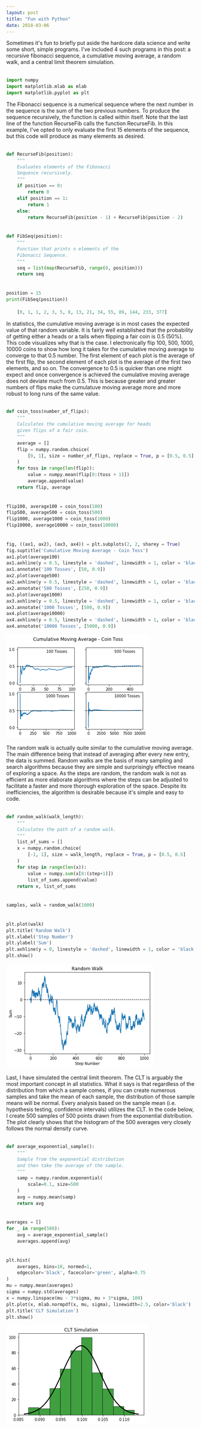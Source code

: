 ```yaml
---
layout: post
title: "Fun with Python"
date: 2018-03-06
---
```


Sometimes it's fun to briefly put aside the hardcore data science and write some short, simple programs. I've included 4 such programs in this post: a recursive fibonacci sequence, a cumulative moving average, a random walk, and a central limit theorem simulation.

```python

import numpy
import matplotlib.mlab as mlab
import matplotlib.pyplot as plt

```

The Fibonacci sequence is a numerical sequence where the next number in the sequence is the sum of the two previous numbers. To produce the sequence recursively, the function is called within itself. Note that the last line of the function RecurseFib calls the function RecurseFib. In this example, I've opted to only evaluate the first 15 elements of the sequence, but this code will produce as many elements as desired.

```python

def RecurseFib(position):
    """
    Evaluates elements of the Fibonacci
    Sequence recursively.
    """
    if position == 0:
        return 0
    elif position == 1:
        return 1
    else:
        return RecurseFib(position - 1) + RecurseFib(position - 2)


def FibSeq(position):
    """
    Function that prints n elements of the
    Fibonacci Sequence.
    """
    seq = list(map(RecurseFib, range(0, position)))
    return seq


position = 15
print(FibSeq(position))

    [0, 1, 1, 2, 3, 5, 8, 13, 21, 34, 55, 89, 144, 233, 377]

```

In statistics, the cumulative moving average is in most cases the expected value of that random variable. It is fairly well established that the probability of getting either a heads or a tails when flipping a fair coin is 0.5 (50%). This code visualizes why that is the case. I electronically flip 100, 500, 1000, 10000 coins to show how long it takes for the cumulative moving average to converge to that 0.5 number. The first element of each plot is the average of the first flip, the second element of each plot is the average of the first two elements, and so on. The convergence to 0.5 is quicker than one might expect and once convergence is achieved the cumulative moving average does not deviate much from 0.5. This is because greater and greater numbers of flips make the cumulatuve moving average more and more robust to long runs of the same value.

```python

def coin_toss(number_of_flips):
    """
    Calculates the cumulative moving average for heads
    given flips of a fair coin.
    """
    average = []
    flip = numpy.random.choice(
        [0, 1], size = number_of_flips, replace = True, p = [0.5, 0.5]
    )
    for toss in range(len(flip)):
        value = numpy.mean(flip[0:(toss + 1)])
        average.append(value)
    return flip, average


flip100, average100 = coin_toss(100)
flip500, average500 = coin_toss(500)
flip1000, average1000 = coin_toss(1000)
flip10000, average10000 = coin_toss(10000)


fig, ((ax1, ax2), (ax3, ax4)) = plt.subplots(2, 2, sharey = True)
fig.suptitle('Cumulative Moving Average - Coin Toss')
ax1.plot(average100)
ax1.axhline(y = 0.5, linestyle = 'dashed', linewidth = 1, color = 'black')
ax1.annotate('100 Tosses', [50, 0.9])
ax2.plot(average500)
ax2.axhline(y = 0.5, linestyle = 'dashed', linewidth = 1, color = 'black')
ax2.annotate('500 Tosses', [250, 0.9])
ax3.plot(average1000)
ax3.axhline(y = 0.5, linestyle = 'dashed', linewidth = 1, color = 'black')
ax3.annotate('1000 Tosses', [500, 0.9])
ax4.plot(average10000)
ax4.axhline(y = 0.5, linestyle = 'dashed', linewidth = 1, color = 'black')
ax4.annotate('10000 Tosses', [5000, 0.9])

```


![](/images/2018-03-06-aaron-jones-fun-with-python_files/figure-markdown_github/output_2_1.png)


The random walk is actually quite similar to the cumulative moving average. The main difference being that instead of averaging after every new entry, the data is summed. Random walks are the basis of many sampling and search algorithms because they are simple and surprisingly effective means of exploring a space. As the steps are random, the random walk is not as efficient as more elaborate algorithms where the steps can be adjusted to facilitate a faster and more thorough exploration of the space. Despite its inefficiencies, the algorithm is desirable because it's simple and easy to code.

```python

def random_walk(walk_length):
    """
    Calculates the path of a random walk.
    """
    list_of_sums = []
    x = numpy.random.choice(
        [-1, 1], size = walk_length, replace = True, p = [0.5, 0.5]
    )
    for step in range(len(x)):
        value = numpy.sum(x[0:(step+1)])
        list_of_sums.append(value)
    return x, list_of_sums


samples, walk = random_walk(1000)


plt.plot(walk)
plt.title('Random Walk')
plt.xlabel('Step Number')
plt.ylabel('Sum')
plt.axhline(y = 0, linestyle = 'dashed', linewidth = 1, color = 'black')
plt.show()

```


![](/images/2018-03-06-aaron-jones-fun-with-python_files/figure-markdown_github/output_3_0.png)


Last, I have simulated the central limit theorem. The CLT is arguably the most important concept in all statistics. What it says is that regardless of the distribution from which a sample comes, if you can create numerous samples and take the mean of each sample, the distribution of those sample means will be normal. Every analysis based on the sample mean (i.e. hypothesis testing, confidence intervals) utilizes the CLT. In the code below, I create 500 samples of 500 points drawn from the exponential distribution. The plot clearly shows that the histogram of the 500 averages very closely follows the normal density curve.

```python

def average_exponential_sample():
    """
    Sample from the exponential distribution
    and then take the average of the sample.
    """
    samp = numpy.random.exponential(
        scale=0.1, size=500
    )
    avg = numpy.mean(samp)
    return avg


averages = []
for _ in range(500):
    avg = average_exponential_sample()
    averages.append(avg)


plt.hist(
    averages, bins=10, normed=1,
    edgecolor='black', facecolor='green', alpha=0.75
)
mu = numpy.mean(averages)
sigma = numpy.std(averages)
x = numpy.linspace(mu - 3*sigma, mu + 3*sigma, 100)
plt.plot(x, mlab.normpdf(x, mu, sigma), linewidth=2.5, color='black')
plt.title('CLT Simulation')
plt.show()

```


![](/images/2018-03-06-aaron-jones-fun-with-python_files/figure-markdown_github/output_4_0.png)

